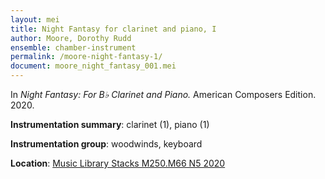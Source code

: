 ```yaml
---
layout: mei
title: Night Fantasy for clarinet and piano, I
author: Moore, Dorothy Rudd
ensemble: chamber-instrument
permalink: /moore-night-fantasy-1/
document: moore_night_fantasy_001.mei
---
```


In *Night Fantasy: For B♭ Clarinet and Piano.* American Composers Edition. 2020.

**Instrumentation summary**: clarinet (1), piano (1) 

**Instrumentation group**: woodwinds, keyboard

**Location**: <a href="https://tufts-primo.hosted.exlibrisgroup.com/permalink/f/bnf7qa/01TUN_ALMA21285436670003851" target="_blank">Music Library Stacks M250.M66 N5 2020</a>
